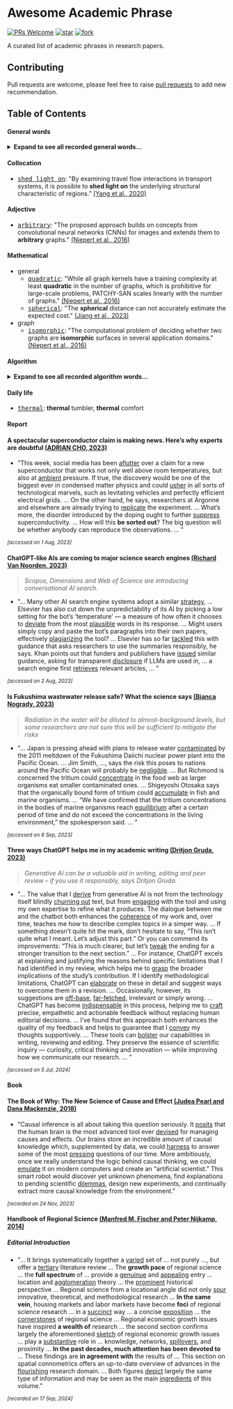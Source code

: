 # Awesome Academic Phrase
[![PRs Welcome](https://img.shields.io/badge/PRs-welcome-brightgreen.svg?style=flat-square)](http://makeapullrequest.com)
[![star](https://img.shields.io/github/stars/nehSgnaiL/awesome-academic-phrase)](https://github.com/nehSgnaiL/awesome-academic-phrase/stargazers)
[![fork](https://img.shields.io/github/forks/nehSgnaiL/awesome-academic-phrase)](https://github.com/nehSgnaiL/awesome-academic-phrase/network/members) 

A curated list of academic phrases in research papers.

## Contributing
Pull requests are welcome, please feel free to raise [pull requests](https://github.com/nehSgnaiL/awesome-academic-phrase/pulls) to add new recommendation.


## Table of Contents
#### General words
<details>
<summary><b>Expand to see all recorded general words...</b></summary>

- [<kbd>conduct</kbd>](https://dictionary.cambridge.org/dictionary/english/conduct): "The review will be **conducted** through the above broadened perspectives of human mobility." [(Wang et al., 2019)](https://doi.org/10.1016/j.cities.2022.103939)
- [<kbd>cater</kbd>](https://dictionary.cambridge.org/dictionary/english/cater): "The present study proposes a universal approach to classifying intra-city tourists, which not only **caters** to the development of geo-big data but also incorporates the perspective of urban tourism functions." [(Park et al., 2023)](https://doi.org/10.1016/j.tourman.2022.104718)
- [<kbd>deviate</kbd>](https://dictionary.cambridge.org/dictionary/english/deviate): "However, training LSTM with maximum likelihood estimation suffers from the exposure bias problem, where the generated samples might **deviate** from a realistic path with longer sequences." [(Kun et al., 2018)](https://doi.org/10.24963/ijcai.2018/530)                              

</details>

#### Collocation
- [<kbd>shed light on</kbd>](https://dictionary.cambridge.org/dictionary/english/cast-shed-throw-light-on?q=shed+light+on): "By examining travel flow interactions in transport systems, it is possible to **shed light on** the underlying structural characteristic of regions." [(Yang et al., 2020)](https://doi.org/10.1016/j.compenvurbsys.2020.101521)

#### Adjective
[(Niepert et al., 2016)]: https://doi.org/10.48550/arXiv.1605.05273
- [<kbd>arbitrary</kbd>](https://dictionary.cambridge.org/dictionary/english/arbitrary): "The proposed approach builds on concepts from convolutional neural networks (CNNs) for images and extends them to **arbitrary** graphs." [(Niepert et al., 2016)]

#### Mathematical
- general
  - [<kbd>quadratic</kbd>](https://dictionary.cambridge.org/dictionary/english/quadratic): "While all graph kernels have a training complexity at least **quadratic** in the number of graphs, which is prohibitive for large-scale problems, PATCHY-SAN scales linearly with the number of graphs." [(Niepert et al., 2016)]
  - [<kbd>spherical</kbd>](https://dictionary.cambridge.org/dictionary/english/spherical): "The **spherical** distance can not accurately estimate the expected cost." [(Jiang et al., 2023)](https://doi.org/10.48550/arXiv.2301.07103)
- graph
  - [<kbd>isomorphic</kbd>](https://dictionary.cambridge.org/dictionary/english/isomorphic): "The computational problem of deciding whether two graphs are **isomorphic** surfaces in several application domains." [(Niepert et al., 2016)]

#### Algorithm
<details>
<summary><b>Expand to see all recorded algorithm words...</b></summary>

- [<kbd>heuristic</kbd>](https://dictionary.cambridge.org/dictionary/english/heuristic): "The A* algorithm is a **heuristic** search algorithm used extensively on the road network." [(Jiang et al., 2023)](https://doi.org/10.48550/arXiv.2301.07103)

- [<kbd>merit</kbd>](https://dictionary.cambridge.org/dictionary/english/merit): "Both class of methods have their own **merits**, and transportation system applications require the right methods." [(Yu et al., 2019)](https://doi.org/10.1109/TITS.2019.2910560)
</details>


#### Daily life

- [<kbd>thermal</kbd>](https://dictionary.cambridge.org/dictionary/english/thermal): **thermal** tumbler, **thermal** comfort


#### Report
#### A spectacular superconductor claim is making news. Here’s why experts are doubtful [(ADRIAN CHO, 2023)](https://doi.org/10.1126/science.adk0021)

- "This week, social media has been [aflutter](https://dictionary.cambridge.org/dictionary/english/aflutter) over a claim for a new superconductor that works not only well above room temperatures, but also at [ambient](https://dictionary.cambridge.org/dictionary/english/ambient) pressure.
If true, the discovery would be one of the biggest ever in condensed matter physics and could [usher](https://dictionary.cambridge.org/dictionary/english/usher) in all sorts of technological marvels, such as levitating vehicles and perfectly efficient electrical grids.
...
On the other hand, he says, researchers at Argonne and elsewhere are already trying to [replicate](https://dictionary.cambridge.org/dictionary/english/replicate) the experiment.
...
What’s more, the disorder introduced by the doping ought to further [suppress](https://dictionary.cambridge.org/dictionary/english/suppress) superconductivity.
...
How will this **be sorted out**?
The big question will be whether anybody can reproduce the observations.
...
"

<sup>*[accessed on 1 Aug, 2023]*<sup/>

#### ChatGPT-like AIs are coming to major science search engines [(Richard Van Noorden, 2023)](https://doi.org/10.1038/d41586-023-02470-3)
> *Scopus, Dimensions and Web of Science are introducing conversational AI search.*

- "...
Many other AI search engine systems adopt a similar [strategy](https://dictionary.cambridge.org/dictionary/english/strategy),
...
Elsevier has also cut down the unpredictability of its AI by picking a low setting for the bot’s ‘temperature’ — a measure of how often it chooses to [deviate](https://dictionary.cambridge.org/dictionary/english/deviate) from the most [plausible](https://dictionary.cambridge.org/dictionary/english/plausible) words in its response.
...
Might users simply copy and paste the bot’s paragraphs into their own papers, effectively [plagiarizing](https://dictionary.cambridge.org/dictionary/english/plagiarize) the tool?
...
Elsevier has so far [tackled](https://dictionary.cambridge.org/dictionary/english/tackle) this with guidance that asks researchers to use the summaries responsibly, he says. Khan points out that funders and publishers have [issued](https://dictionary.cambridge.org/dictionary/english/issue) similar guidance, asking for transparent [disclosure](https://dictionary.cambridge.org/dictionary/english/disclosure) if LLMs are used in,
...
a search engine first [retrieves](https://dictionary.cambridge.org/dictionary/english/retrieve) relevant articles,
...
"

<sup>*[accessed on 2 Aug, 2023]*<sup/>

#### Is Fukushima wastewater release safe? What the science says [(Bianca Nogrady, 2023)](https://doi.org/10.1038/d41586-023-02057-y)
> *Radiation in the water will be diluted to almost-background levels, but some researchers are not sure this will be sufficient to mitigate the risks*

- "...
Japan is pressing ahead with plans to release water [contaminated](https://dictionary.cambridge.org/dictionary/english/contaminate) by the 2011 meltdown of the Fukushima Daiichi nuclear power plant into the Pacific Ocean.
...
Jim Smith, ..., says the risk this poses to nations around the Pacific Ocean will probably be [negligible](https://dictionary.cambridge.org/dictionary/english/negligible).
...
 But Richmond is concerned the tritium could [concentrate](https://dictionary.cambridge.org/dictionary/english/concentrate) in the food web as larger organisms eat smaller contaminated ones.
...
Shigeyoshi Otosaka says that the organically bound form of tritium could [accumulate](https://dictionary.cambridge.org/dictionary/english/accumulate) in fish and marine organisms.
...
“We have confirmed that the tritium concentrations in the bodies of marine organisms reach [equilibrium](https://dictionary.cambridge.org/dictionary/english/equilibrium) after a certain period of time and do not exceed the concentrations in the living environment,” the spokesperson said.
...
"

<sup>*[accessed on 6 Sep, 2023]*<sup/>

#### Three ways ChatGPT helps me in my academic writing [(Dritjon Gruda, 2023)](https://doi.org/10.1038/d41586-024-01042-3)
> *Generative AI can be a valuable aid in writing, editing and peer review – if you use it responsibly, says Dritjon Gruda.*

- "...
  The value that I [derive](https://dictionary.cambridge.org/dictionary/english/derive) from generative AI is not from the technology itself blindly [churning out](https://dictionary.cambridge.org/dictionary/english/churn-out) text, but from [engaging](https://dictionary.cambridge.org/dictionary/english/engage) with the tool and using my own expertise to refine what it produces. The dialogue between me and the chatbot both enhances the [coherence](https://dictionary.cambridge.org/dictionary/english/coherence) of my work and, over time, teaches me how to describe complex topics in a simper way.
  ...
  If something doesn’t quite hit the mark, don’t hesitate to say, “This isn’t quite what I meant. Let’s adjust this part.” Or you can commend its improvements: “This is much clearer, but let’s [tweak](https://dictionary.cambridge.org/dictionary/english/tweak) the ending for a stronger transition to the next section.”
  ...
  For instance, ChatGPT excels at explaining and justifying the reasons behind specific limitations that I had identified in my review, which helps me to [grasp](https://dictionary.cambridge.org/dictionary/english/grasp) the broader implications of the study’s contribution. If I identify methodological limitations, ChatGPT can [elaborate](https://dictionary.cambridge.org/dictionary/english/elaborate) on these in detail and suggest ways to overcome them in a revision. ... Occasionally, however, its suggestions are [off-base](https://dictionary.cambridge.org/dictionary/english/off-base), [far-fetched](https://dictionary.cambridge.org/dictionary/english/far-fetched), irrelevant or simply wrong.
  ...
  ChatGPT has become [indispensable](https://dictionary.cambridge.org/dictionary/english/indispensable) in this process, helping me to [craft](https://dictionary.cambridge.org/dictionary/english/craft) precise, empathetic and actionable feedback without replacing human editorial decisions.
  ...
  I’ve found that this approach both enhances the quality of my feedback and helps to guarantee that I [convey](https://dictionary.cambridge.org/dictionary/english/convey) my thoughts supportively.
  ...
  These tools can [bolster](https://dictionary.cambridge.org/dictionary/english/bolster) our capabilities in writing, reviewing and editing. They preserve the essence of scientific inquiry — curiosity, critical thinking and innovation — while improving how we communicate our research.
  ...
  "

<sup>*[accessed on 5 Jul, 2024]*<sup/>

#### Book
#### The Book of Why: The New Science of Cause and Effect [(Judea Pearl and Dana Mackenzie, 2018)](https://en.wikipedia.org/wiki/The_Book_of_Why)
- "Causal inference is all about taking this question seriously. It [posits](https://dictionary.cambridge.org/dictionary/english/posit) that
the human brain is the most advanced tool ever [devised](https://dictionary.cambridge.org/dictionary/english/devise) for managing causes
and effects. Our brains store an incredible amount of causal knowledge
which, supplemented by data, we could [harness](https://dictionary.cambridge.org/dictionary/english/harness) to answer some of the most
[pressing](https://dictionary.cambridge.org/dictionary/english/pressing) questions of our time. More ambitiously, once we really understand
the logic behind causal thinking, we could [emulate](https://dictionary.cambridge.org/dictionary/english/emulate) it on modern computers
and create an “artificial scientist.” This smart robot would discover yet
unknown phenomena, find explanations to pending scientific [dilemmas](https://dictionary.cambridge.org/dictionary/english/dilemma),
design new experiments, and continually extract more causal knowledge from
the environment."

<sup>*[recorded on 24 Nov, 2023]*<sup/>


#### Handbook of Regional Science [(Manfred M. Fischer and Peter Nijkamp, 2014)](https://doi.org/10.1007/978-3-642-23430-9)

##### Editorial Introduction
- "... It brings systematically together a [varied](https://dictionary.cambridge.org/dictionary/english/varied) set of ... not purely ..., but offer a [tertiary](https://dictionary.cambridge.org/dictionary/english/tertiary) literature review ... The **growth pace** of regional science ... the **full spectrum** of ... provide a [genuinue](https://dictionary.cambridge.org/dictionary/english/genuine) and [appealing](https://dictionary.cambridge.org/dictionary/english/appealing) entry ... location and [agglomeration](https://dictionary.cambridge.org/dictionary/english/agglomeration) theory ... the [prominent](https://dictionary.cambridge.org/dictionary/english/prominent) historical perspective ... Regional science from a locational angle did not only [spur](https://dictionary.cambridge.org/dictionary/english/spur) innovative, theoretical, and methodological research ... **In the same vein**, housing markets and labor markets have become **foci** of regional science research ... in a [succinct](https://dictionary.cambridge.org/dictionary/english/succinct) way ... a concise [exposition](https://dictionary.cambridge.org/dictionary/english/exposition) ... the [cornerstones](https://dictionary.cambridge.org/dictionary/english/cornerstone) of regional science ... Regional economic growth issues have inspired **a wealth of** research ... the second section confirms largely the aforementioned [sketch](https://dictionary.cambridge.org/dictionary/english/sketch) of regional economic growth issues ... play a [substantive](https://dictionary.cambridge.org/dictionary/english/substantive) role in ... knowledge, networks, [spillovers](https://dictionary.cambridge.org/dictionary/english/spillovers), and proximity ... **In the past decades, much attention has been devoted to** ... These findings are **in agreement with** the results of ... This section on spatial connometrics offers an up-to-date overview of advances in the [flourishing](https://dictionary.cambridge.org/dictionary/english/flourishing) research domain. ... Both figures [depict](https://dictionary.cambridge.org/dictionary/english/depict) largely the same type of information and may be seen as the main [ingredients](https://dictionary.cambridge.org/dictionary/english/ingredient) of this volume."

<sup>*[recorded on 17 Sep, 2024]*<sup/>
